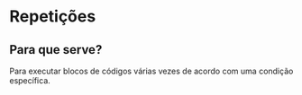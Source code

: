 # Repetições

## Para que serve?

Para executar blocos de códigos várias vezes de acordo com uma condição específica.

